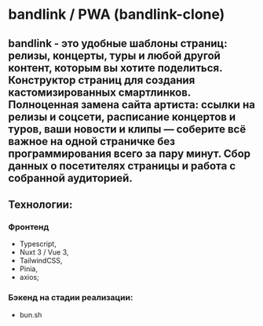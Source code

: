 # bandlink / PWA (bandlink-clone)

## bandlink - это удобные шаблоны страниц: релизы, концерты, туры и любой другой контент, которым вы хотите поделиться. Конструктор страниц для создания кастомизированных смартлинков. Полноценная замена сайта артиста: ссылки на релизы и соцсети, расписание концертов и туров, ваши новости и клипы — соберите всё важное на одной страничке без программирования всего за пару минут. Сбор данных о посетителях страницы и работа с собранной аудиторией.

## Технологии:

### Фронтенд
- Typescript,
- Nuxt 3 / Vue 3,
- TailwindCSS,
- Pinia,
- axios;

### Бэкенд на стадии реализации:
- bun.sh
